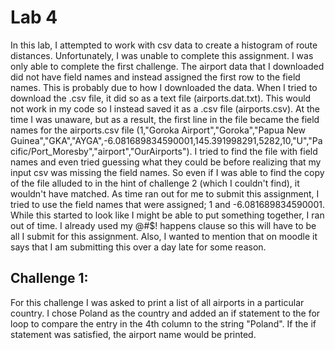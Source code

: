 # Lab 4

In this lab, I attempted to work with csv data to create a histogram of route distances. Unfortunately, I was unable to complete this assignment. I was only able to complete the first challenge. The airport data that I downloaded did not have field names and instead assigned the first row to the field names. This is probably due to how I downloaded the data. When I tried to download the .csv file, it did so as a text file (airports.dat.txt). This would not work in my code so I instead saved it as a .csv file (airports.csv). At the time I was unaware, but as a result, the first line in the file became the field names for the airports.csv file (1,"Goroka Airport","Goroka","Papua New Guinea","GKA","AYGA",-6.081689834590001,145.391998291,5282,10,"U","Pacific/Port_Moresby","airport","OurAirports"). I tried to find the file with field names and even tried guessing what they could be before realizing that my input csv was missing the field names. So even if I was able to find the copy of the file alluded to in the hint of challenge 2 (which I couldn't find), it wouldn't have matched. As time ran out for me to submit this assignment, I tried to use the field names that were assigned; 1 and -6.081689834590001.
While this started to look like I might be able to put something together, I ran out of time. I already used my @#$! happens clause so this will have to be all I submit for this assignment. Also, I wanted to mention that on moodle it says that I am submitting this over a day late for some reason. 

## Challenge 1:

For this challenge I was asked to print a list of all airports in a particular country. I chose Poland as the country and added an if statement to the for loop to compare the entry in the 4th column to the string "Poland". If the if statement was satisfied, the airport name would be printed. 
